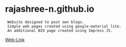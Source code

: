 # rajashree-n.github.io
```
 Website designed to post own blogs.
 Simple web pages created using google-material lite.
 An additional BIO page created using Impress JS.
```
[Web-Link](https://www.rajashree.net)
